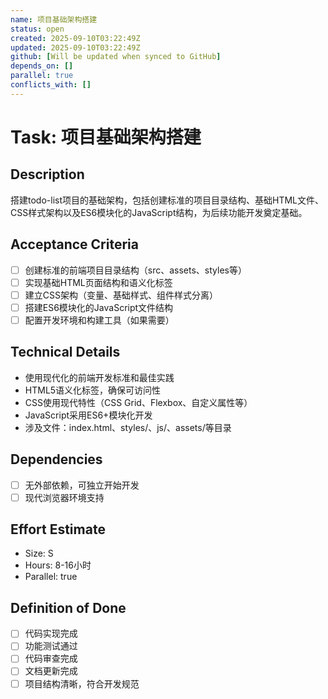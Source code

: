 ```yaml
---
name: 项目基础架构搭建
status: open
created: 2025-09-10T03:22:49Z
updated: 2025-09-10T03:22:49Z
github: [Will be updated when synced to GitHub]
depends_on: []
parallel: true
conflicts_with: []
---
```


# Task: 项目基础架构搭建

## Description
搭建todo-list项目的基础架构，包括创建标准的项目目录结构、基础HTML文件、CSS样式架构以及ES6模块化的JavaScript结构，为后续功能开发奠定基础。

## Acceptance Criteria
- [ ] 创建标准的前端项目目录结构（src、assets、styles等）
- [ ] 实现基础HTML页面结构和语义化标签
- [ ] 建立CSS架构（变量、基础样式、组件样式分离）
- [ ] 搭建ES6模块化的JavaScript文件结构
- [ ] 配置开发环境和构建工具（如果需要）

## Technical Details
- 使用现代化的前端开发标准和最佳实践
- HTML5语义化标签，确保可访问性
- CSS使用现代特性（CSS Grid、Flexbox、自定义属性等）
- JavaScript采用ES6+模块化开发
- 涉及文件：index.html、styles/、js/、assets/等目录

## Dependencies
- [ ] 无外部依赖，可独立开始开发
- [ ] 现代浏览器环境支持

## Effort Estimate
- Size: S
- Hours: 8-16小时
- Parallel: true

## Definition of Done
- [ ] 代码实现完成
- [ ] 功能测试通过
- [ ] 代码审查完成
- [ ] 文档更新完成
- [ ] 项目结构清晰，符合开发规范